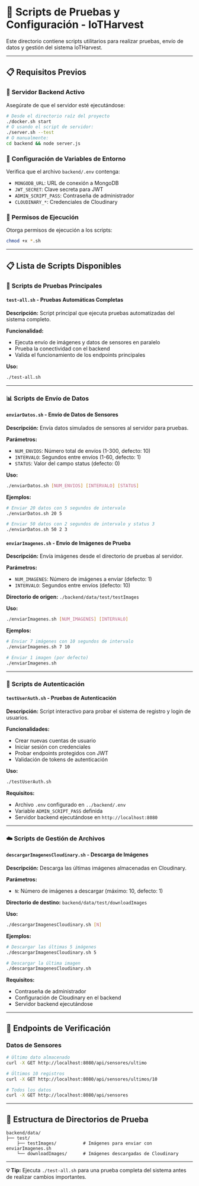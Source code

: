 # 🧪 Scripts de Pruebas y Configuración - IoTHarvest

Este directorio contiene scripts utilitarios para realizar pruebas, envío de datos y gestión del sistema IoTHarvest.

---

## 📋 **Requisitos Previos**

### 🔹 **Servidor Backend Activo**
Asegúrate de que el servidor esté ejecutándose:
```bash
# Desde el directorio raíz del proyecto
./docker.sh start
# O usando el script de servidor:
./server.sh --test
# O manualmente:
cd backend && node server.js
```

### 🔹 **Configuración de Variables de Entorno**
Verifica que el archivo `backend/.env` contenga:
- `MONGODB_URL`: URL de conexión a MongoDB
- `JWT_SECRET`: Clave secreta para JWT
- `ADMIN_SCRIPT_PASS`: Contraseña de administrador
- `CLOUDINARY_*`: Credenciales de Cloudinary

### 🔹 **Permisos de Ejecución**
Otorga permisos de ejecución a los scripts:
```bash
chmod +x *.sh
```

---

## 📋 Lista de Scripts Disponibles

### 🚀 **Scripts de Pruebas Principales**

#### `test-all.sh` - Pruebas Automáticas Completas
**Descripción:** Script principal que ejecuta pruebas automatizadas del sistema completo.

**Funcionalidad:**
- Ejecuta envío de imágenes y datos de sensores en paralelo
- Prueba la conectividad con el backend
- Valida el funcionamiento de los endpoints principales

**Uso:**
```bash
./test-all.sh
```

---

### 📊 **Scripts de Envío de Datos**

#### `enviarDatos.sh` - Envío de Datos de Sensores
**Descripción:** Envía datos simulados de sensores al servidor para pruebas.

**Parámetros:**
- `NUM_ENVIOS`: Número total de envíos (1-300, defecto: 10)
- `INTERVALO`: Segundos entre envíos (1-60, defecto: 1)
- `STATUS`: Valor del campo status (defecto: 0)

**Uso:**
```bash
./enviarDatos.sh [NUM_ENVIOS] [INTERVALO] [STATUS]
```

**Ejemplos:**
```bash
# Enviar 20 datos con 5 segundos de intervalo
./enviarDatos.sh 20 5

# Enviar 50 datos con 2 segundos de intervalo y status 3
./enviarDatos.sh 50 2 3
```

#### `enviarImagenes.sh` - Envío de Imágenes de Prueba
**Descripción:** Envía imágenes desde el directorio de pruebas al servidor.

**Parámetros:**
- `NUM_IMAGENES`: Número de imágenes a enviar (defecto: 1)
- `INTERVALO`: Segundos entre envíos (defecto: 10)

**Directorio de origen:** `./backend/data/test/testImages`

**Uso:**
```bash
./enviarImagenes.sh [NUM_IMAGENES] [INTERVALO]
```

**Ejemplos:**
```bash
# Enviar 7 imágenes con 10 segundos de intervalo
./enviarImagenes.sh 7 10

# Enviar 1 imagen (por defecto)
./enviarImagenes.sh
```

---

### 🔐 **Scripts de Autenticación**

#### `testUserAuth.sh` - Pruebas de Autenticación
**Descripción:** Script interactivo para probar el sistema de registro y login de usuarios.

**Funcionalidades:**
- Crear nuevas cuentas de usuario
- Iniciar sesión con credenciales
- Probar endpoints protegidos con JWT
- Validación de tokens de autenticación

**Uso:**
```bash
./testUserAuth.sh
```

**Requisitos:**
- Archivo `.env` configurado en `../backend/.env`
- Variable `ADMIN_SCRIPT_PASS` definida
- Servidor backend ejecutándose en `http://localhost:8080`

---

### ☁️ **Scripts de Gestión de Archivos**

#### `descargarImagenesCloudinary.sh` - Descarga de Imágenes
**Descripción:** Descarga las últimas imágenes almacenadas en Cloudinary.

**Parámetros:**
- `N`: Número de imágenes a descargar (máximo: 10, defecto: 1)

**Directorio de destino:** `backend/data/test/downloadImages`

**Uso:**
```bash
./descargarImagenesCloudinary.sh [N]
```

**Ejemplos:**
```bash
# Descargar las últimas 5 imágenes
./descargarImagenesCloudinary.sh 5

# Descargar la última imagen
./descargarImagenesCloudinary.sh
```

**Requisitos:**
- Contraseña de administrador
- Configuración de Cloudinary en el backend
- Servidor backend ejecutándose

---


## 🔧 **Endpoints de Verificación**

### **Datos de Sensores**
```bash
# Último dato almacenado
curl -X GET http://localhost:8080/api/sensores/ultimo

# Últimos 10 registros
curl -X GET http://localhost:8080/api/sensores/ultimos/10

# Todos los datos
curl -X GET http://localhost:8080/api/sensores
```
---

## 📁 **Estructura de Directorios de Prueba**

```
backend/data/
├── test/
    ├── testImages/          # Imágenes para enviar con enviarImagenes.sh
    └── downloadImages/      # Imágenes descargadas de Cloudinary
```

---

**💡 Tip:** Ejecuta `./test-all.sh` para una prueba completa del sistema antes de realizar cambios importantes.